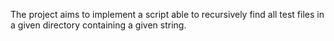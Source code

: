 The project aims to implement a script able to recursively find all test files in a given directory containing a given string.